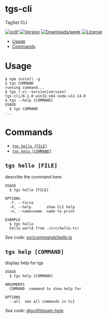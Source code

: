 tgs-cli
=======

TagSet CLI

[![oclif](https://img.shields.io/badge/cli-oclif-brightgreen.svg)](https://oclif.io)
[![Version](https://img.shields.io/npm/v/tgs-cli.svg)](https://npmjs.org/package/tgs-cli)
[![Downloads/week](https://img.shields.io/npm/dw/tgs-cli.svg)](https://npmjs.org/package/tgs-cli)
[![License](https://img.shields.io/npm/l/tgs-cli.svg)](https://github.com/AlexanderLapygin/tgs-cli/blob/master/package.json)

<!-- toc -->
* [Usage](#usage)
* [Commands](#commands)
<!-- tocstop -->
# Usage
<!-- usage -->
```sh-session
$ npm install -g
$ tgs COMMAND
running command...
$ tgs (-v|--version|version)
tgs-cli/0.1.0 win32-x64 node-v12.14.0
$ tgs --help [COMMAND]
USAGE
  $ tgs COMMAND
...
```
<!-- usagestop -->
# Commands
<!-- commands -->
* [`tgs hello [FILE]`](#tgs-hello-file)
* [`tgs help [COMMAND]`](#tgs-help-command)

## `tgs hello [FILE]`

describe the command here

```
USAGE
  $ tgs hello [FILE]

OPTIONS
  -f, --force
  -h, --help       show CLI help
  -n, --name=name  name to print

EXAMPLE
  $ tgs hello
  hello world from ./src/hello.ts!
```

_See code: [src\commands\hello.ts](https://github.com/MindSection/tgs-cli/blob/v0.1.0/src\commands\hello.ts)_

## `tgs help [COMMAND]`

display help for tgs

```
USAGE
  $ tgs help [COMMAND]

ARGUMENTS
  COMMAND  command to show help for

OPTIONS
  --all  see all commands in CLI
```

_See code: [@oclif/plugin-help](https://github.com/oclif/plugin-help/blob/v2.2.3/src\commands\help.ts)_
<!-- commandsstop -->
